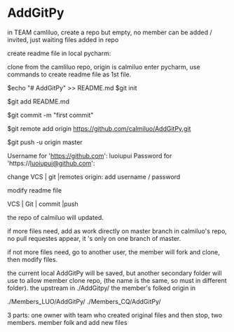 # AddGitPy

in TEAM camliluo,  create a repo but empty, no member can be added / invited, just waiting files added in repo

create readme file in local pycharm:

clone from the camliluo repo, origin is calmiluo
enter pycharm, use commands to create readme file as 1st file.

$echo "# AddGitPy" >> README.md
$git init

$git add README.md

$git commit -m "first commit"

$git remote add origin https://github.com/calmiluo/AddGitPy.git

$git push -u origin master


Username for 'https://github.com': luoiupui
Password for 'https://luoiupui@github.com':


change VCS | git |remotes
origin: add username / password

modify readme file

VCS | Git | commit |push

the repo of calmiluo will updated.

if more files need, add as work directly on master branch in calmiluo's repo,
no pull requestes appear, it 's only on one branch of master.

if not more files need, go to another user, the member will fork and clone, then modify files.

the current local AddGitPy will be saved, but another secondary folder will use to allow member
clone repo, (the name is the same, so must in different folder).
the upstream in ./AddGitpy/
the member's folked origin in

./Members_LUO/AddGitPy/
./Members_CQ/AddGitPy/

3 parts: one owner with team who created original files and then stop,
two members. member folk and add new files





